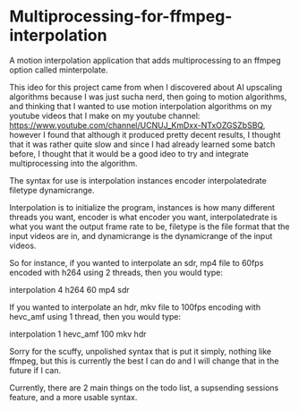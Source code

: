 # Multiprocessing-for-ffmpeg-interpolation
A motion interpolation application that adds multiprocessing to an ffmpeg option called minterpolate.

This ideo for this project came from when I discovered about AI upscaling algorithms because I was just sucha nerd, then going to motion algorithms, and thinking that I wanted to use motion interpolation algorithms on my youtube videos that I make on my youtube channel: https://www.youtube.com/channel/UCNUJ_KmDxx-NTxOZGSZbSBQ, however I found that although it produced pretty decent results, I thought that it was rather quite slow and since I had already learned some batch before, I thought that it would be a good ideo to try and integrate multiprocessing into the algorithm.

The syntax for use is interpolation instances encoder interpolatedrate filetype dynamicrange.

Interpolation is to initialize the program, instances is how many different threads you want, encoder is what encoder you want, interpolatedrate is what you want the output frame rate to be, filetype is the file format that the input videos are in, and dynamicrange is the dynamicrange of the input videos.

So for instance, if you wanted to interpolate an sdr, mp4 file to 60fps encoded with h264 using 2 threads, then you would type: 

interpolation 4 h264 60 mp4 sdr

If you wanted to interpolate an hdr, mkv file to 100fps encoding with hevc_amf using 1 thread, then you would type:

interpolation 1 hevc_amf 100 mkv hdr

Sorry for the scuffy, unpolished syntax that is put it simply, nothing like ffmpeg, but this is currently the best I can do and I will change that in the future if I can.

Currently, there are 2 main things on the todo list, a supsending sessions feature, and a more usable syntax.
